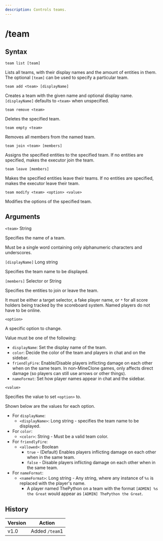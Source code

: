 ```yaml
---
description: Controls teams.
---
```


# /team

## Syntax

`team list [team]`

Lists all teams, with their display names and the amount of entities in them. The optional `[team]` can be used to specify a particular team.

`team add <team> [displayName]`

Creates a team with the given name and optional display name. `[displayName]` defaults to `<team>` when unspecified.

`team remove <team>`

Deletes the specified team.

`team empty <team>`

Removes all members from the named team.

`team join <team> [members]`

Assigns the specified entities to the specified team. If no entities are specified, makes the executor join the team.

`team leave [members]`

Makes the specified entities leave their teams. If no entities are specified, makes the executor leave their team.

`team modify <team> <option> <value>`

Modifies the options of the specified team.

## Arguments

`<team>` String

Specifies the name of a team.

Must be a single word containing only alphanumeric characters and underscores.

`[displayName]` Long string

Specifies the team name to be displayed.

`[members]` Selector or String

Specifies the entities to join or leave the team.

It must be either a target selector, a fake player name, or `*` for all score holders being tracked by the scoreboard system. Named players do not have to be online.

`<option>`

A specific option to change.

Value must be one of the following:

* `displayName`: Set the display name of the team.
* `color`: Decide the color of the team and players in chat and on the sidebar.
* `friendlyFire`: Enable/Disable players inflicting damage on each other when on the same team. In non-MineClone games, only affects direct damage (so players can still use arrows or other things).
* `nameFormat`: Set how player names appear in chat and the sidebar.

`<value>`

Specifies the value to set `<option>` to.

Shown below are the values for each option.

* For `displayName`:
  * `<displayName>`: Long string - specifies the team name to be displayed.
* For `color`:
  * `<color>`: String - Must be a valid team color.
* For `friendlyFire`:
  * `<allowed>`: Boolean
    * `true` - (Default) Enables players inflicting damage on each other when in the same team.
    * `false` - Disable players inflicting damage on each other when in the same team.
* For `nameFormat`:
  * `<nameFormat>`: Long string - Any string, where any instance of `%s` is replaced with the player's name.
    * A player named ThePython on a team with the format `[ADMIN] %s the Great` would appear as `[ADMIN] ThePython the Great`.

## History

| Version | Action         |
| ------- | -------------- |
| v1.0    | Added `/team`1 |
